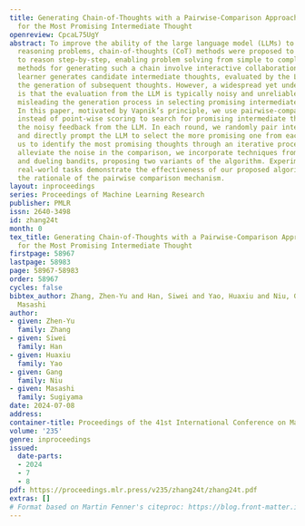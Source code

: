 ```yaml
---
title: Generating Chain-of-Thoughts with a Pairwise-Comparison Approach to Searching
  for the Most Promising Intermediate Thought
openreview: CpcaL75UgY
abstract: To improve the ability of the large language model (LLMs) to tackle complex
  reasoning problems, chain-of-thoughts (CoT) methods were proposed to guide LLMs
  to reason step-by-step, enabling problem solving from simple to complex. State-of-the-art
  methods for generating such a chain involve interactive collaboration, where the
  learner generates candidate intermediate thoughts, evaluated by the LLM, guiding
  the generation of subsequent thoughts. However, a widespread yet understudied problem
  is that the evaluation from the LLM is typically noisy and unreliable, potentially
  misleading the generation process in selecting promising intermediate thoughts.
  In this paper, motivated by Vapnik’s principle, we use pairwise-comparison evaluation
  instead of point-wise scoring to search for promising intermediate thoughts with
  the noisy feedback from the LLM. In each round, we randomly pair intermediate thoughts
  and directly prompt the LLM to select the more promising one from each pair, allowing
  us to identify the most promising thoughts through an iterative process. To further
  alleviate the noise in the comparison, we incorporate techniques from ensemble learning
  and dueling bandits, proposing two variants of the algorithm. Experiments on three
  real-world tasks demonstrate the effectiveness of our proposed algorithm and verify
  the rationale of the pairwise comparison mechanism.
layout: inproceedings
series: Proceedings of Machine Learning Research
publisher: PMLR
issn: 2640-3498
id: zhang24t
month: 0
tex_title: Generating Chain-of-Thoughts with a Pairwise-Comparison Approach to Searching
  for the Most Promising Intermediate Thought
firstpage: 58967
lastpage: 58983
page: 58967-58983
order: 58967
cycles: false
bibtex_author: Zhang, Zhen-Yu and Han, Siwei and Yao, Huaxiu and Niu, Gang and Sugiyama,
  Masashi
author:
- given: Zhen-Yu
  family: Zhang
- given: Siwei
  family: Han
- given: Huaxiu
  family: Yao
- given: Gang
  family: Niu
- given: Masashi
  family: Sugiyama
date: 2024-07-08
address:
container-title: Proceedings of the 41st International Conference on Machine Learning
volume: '235'
genre: inproceedings
issued:
  date-parts:
  - 2024
  - 7
  - 8
pdf: https://proceedings.mlr.press/v235/zhang24t/zhang24t.pdf
extras: []
# Format based on Martin Fenner's citeproc: https://blog.front-matter.io/posts/citeproc-yaml-for-bibliographies/
---
```

